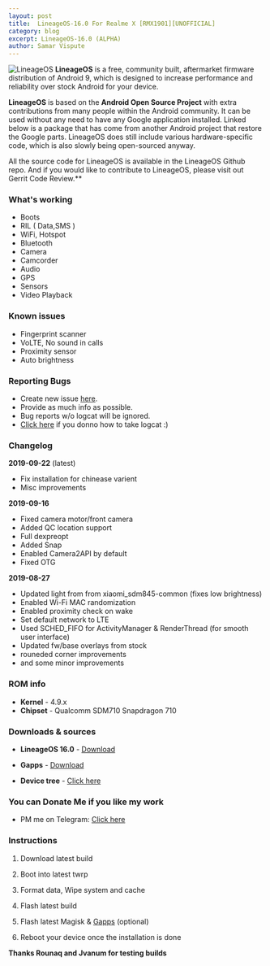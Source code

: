 ```yaml
---
layout: post
title:  LineageOS-16.0 For Realme X [RMX1901][UNOFFICIAL]
category: blog
excerpt: LineageOS-16.0 (ALPHA)
author: Samar Vispute
---
```

 
![LineageOS](http://samarv-121.github.io/images/lineageos.png)
**LineageOS** is a free, community built, aftermarket firmware distribution of Android 9, which is designed to increase performance and reliability over stock Android for your device.
 
**LineageOS** is based on the **Android Open Source Project** with extra contributions from many people within the Android community. It can be used without any need to have any Google application installed. Linked below is a package that has come from another Android project that restore the Google parts. LineageOS does still include various hardware-specific code, which is also slowly being open-sourced anyway.
 
All the source code for LineageOS is available in the LineageOS Github repo. And if you would like to contribute to LineageOS, please visit out Gerrit Code Review.**
 
### What's working
* Boots
* RIL ( Data,SMS )
* WiFi, Hotspot
* Bluetooth
* Camera
* Camcorder
* Audio
* GPS
* Sensors
* Video Playback
 
### Known issues
* Fingerprint scanner
* VoLTE, No sound in calls
* Proximity sensor
* Auto brightness

### Reporting Bugs
* Create new issue [here](https://github.com/SamarV-121/android_device_realme_RMX1901/issues).
* Provide as much info as possible.
* Bug reports w/o logcat will be ignored.
* [Click here](https://forum.xda-developers.com/showthread.php?t=2774386) if you donno how to take logcat :)
 
### Changelog
**2019-09-22** (latest)
* Fix installation for chinease varient
* Misc improvements

**2019-09-16**
* Fixed camera motor/front camera
* Added QC location support 
* Full dexpreopt 
* Added Snap
* Enabled Camera2API by default
* Fixed OTG

**2019-08-27**
* Updated light from from xiaomi_sdm845-common (fixes low brightness)
* Enabled Wi-Fi MAC randomization
* Enabled proximity check on wake
* Set default network to LTE
* Used SCHED_FIFO for ActivityManager & RenderThread (for smooth user interface)
* Updated fw/base overlays from stock
* rouneded corner improvements
* and some minor improvements
 
### ROM info
* **Kernel** - 4.9.x
* **Chipset** - Qualcomm SDM710 Snapdragon 710
 
### Downloads & sources
* **LineageOS 16.0** - [Download](https://www.androidfilehost.com/?fid=1899786940962592613)
* **Gapps** - [Download](http://opengapps.org)
 
* **Device tree** - [Click here](https://github.com/SamarV-121/android_device_realme_RMX1901)

### You can Donate Me if you like my work
* PM me on Telegram: [Click here](https://web.telegram.org/#/im?p=@SamarV121)
 
### Instructions
1) Download latest build 

2) Boot into latest twrp
 
3) Format data, Wipe system and cache

4) Flash latest build

5) Flash latest Magisk & [Gapps](http://opengapps.org) (optional)
 
6) Reboot your device once the installation is done

**Thanks Rounaq and Jvanum for testing builds**
